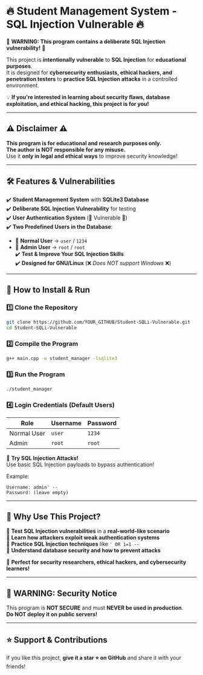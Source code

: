 # 🔥 Student Management System - SQL Injection Vulnerable 🔥  

🚨 **WARNING: This program contains a deliberate SQL Injection vulnerability!** 🚨  

This project is **intentionally vulnerable** to **SQL Injection** for **educational purposes**.  
It is designed for **cybersecurity enthusiasts, ethical hackers, and penetration testers** to **practice SQL Injection attacks** in a controlled environment.  

💡 **If you're interested in learning about security flaws, database exploitation, and ethical hacking, this project is for you!**  

---

## ⚠️ **Disclaimer** ⚠️  
**This program is for educational and research purposes only.**  
**The author is NOT responsible for any misuse.**  
Use it **only in legal and ethical ways** to improve security knowledge!  

---

## 🛠️ **Features & Vulnerabilities**  

✔️ **Student Management System** with **SQLite3 Database**  
✔️ **Deliberate SQL Injection Vulnerability** for testing  
✔️ **User Authentication System** (🚨 Vulnerable 🚨)  
✔️ **Two Predefined Users in the Database**:  
   - 👤 **Normal User** → `user` / `1234`  
   - 🔑 **Admin User** → `root` / `root`  
✔️ **Test & Improve Your SQL Injection Skills**  
✔️ **Designed for GNU/Linux** (❌ *Does NOT support Windows* ❌)  

---

## 🚀 **How to Install & Run**  

### 1️⃣ **Clone the Repository**  
```bash
git clone https://github.com/YOUR_GITHUB/Student-SQLi-Vulnerable.git
cd Student-SQLi-Vulnerable
```

### 2️⃣ **Compile the Program**  
```bash
g++ main.cpp -o student_manager -lsqlite3
```

### 3️⃣ **Run the Program**  
```bash
./student_manager
```

### 4️⃣ **Login Credentials (Default Users)**  
| Role  | Username | Password |
|-------|---------|----------|
| Normal User | `user` | `1234` |
| Admin | `root` | `root` |

📌 **Try SQL Injection Attacks!**  
Use basic SQL Injection payloads to bypass authentication!  

Example:  
```
Username: admin' --  
Password: (leave empty)
```

---

## 🎯 **Why Use This Project?**  

🔸 **Test SQL Injection vulnerabilities** in a **real-world-like scenario**  
🔸 **Learn how attackers exploit weak authentication systems**  
🔸 **Practice SQL Injection techniques** like `' OR 1=1 --`  
🔸 **Understand database security and how to prevent attacks**  

🚀 **Perfect for security researchers, ethical hackers, and cybersecurity learners!**  

---

## 🛑 **WARNING: Security Notice**  
This program is **NOT SECURE** and must **NEVER be used in production**.  
**Do NOT deploy it on public servers!**  

---

## ⭐ **Support & Contributions**  
If you like this project, **give it a star ⭐ on GitHub** and share it with your friends!  
